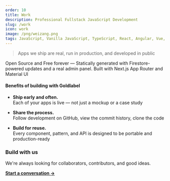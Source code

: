 ```yaml
---
order: 10
title: Work
description: Professional Fullstack JavaScript Development
slug: /work
icon: work
image: /png/weizang.png
tags: JavaScript, Vanilla JavaScript, TypeScript, React, Angular, Vue, etc, Material UI, Flash, Server Side JavaScript, Node, Gatsby, NextJS, Headless CMS
---
```

> Apps we ship are real, run in production, and developed in public

Open Source and Free forever — Statically generated with Firestore-powered updates and a real admin panel. Built with Next.js App Router and Material UI

#### Benefits of building with Goldlabel

- **Ship early and often.**  
  Each of your apps is live — not just a mockup or a case study

- **Share the process.**  
  Follow development on GitHub, view the commit history, clone the code

- **Build for reuse.**  
  Every component, pattern, and API is designed to be portable and production-ready

### Build with us

We're always looking for collaborators, contributors, and good ideas.

**[Start a conversation →](mailto:hello@goldlabel.pro)**
